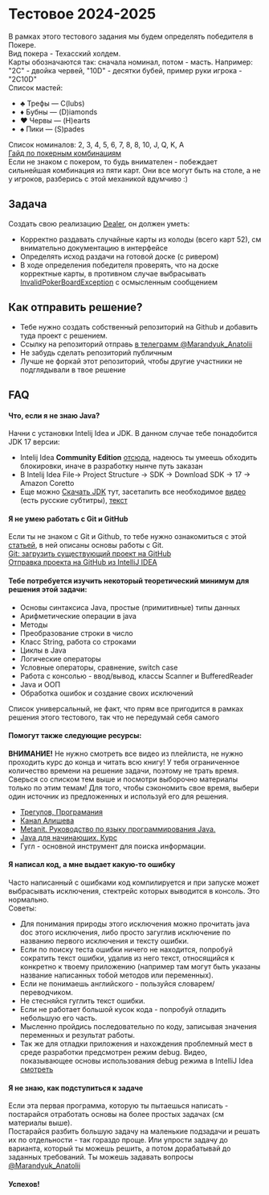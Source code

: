 # Тестовое 2024-2025
В рамках этого тестового задания мы будем определять победителя в Покере.  
Вид покера - Техасский холдем.   
Карты обозначаются так: сначала номинал, потом - масть. Например: "2С" - двойка червей, "10D" - десятки бубей, пример руки игрока - "2C10D"  
Список мастей:
* ♣️ Трефы — C(lubs)
* ♦️ Бубны — (D)iamonds
* ♥️ Червы — (H)earts
* ♠️ Пики — (S)pades

Список номиналов: 2, 3, 4, 5, 6, 7, 8, 8, 10, J, Q, K, A  
[Гайд по покерным комбинациям](https://pekarstas.com/kombinatsii-pokera/)  
Если не знаком с покером, то будь внимателен - побеждает сильнейшая комбинация из пяти карт. Они все могут быть на столе, а не у игроков, разберись с этой механикой вдумчиво :)

## Задача
Cоздать свою реализацию [Dealer](src%2Fmain%2Fjava%2Forg%2Fexample%2FDealer.java), он должен уметь:
* Корректно раздавать случайные карты из колоды (всего карт 52), см внимательно документацию в интерфейсе
* Определять исход раздачи на готовой доске (с ривером)
* В ходе определения победителя проверять, что на доске корректные карты, в противном случае выбрасывать [InvalidPokerBoardException](src%2Fmain%2Fjava%2Forg%2Fexample%2FInvalidPokerBoardException.java) с оcмысленным сообщением

## Как отправить решение?
* Тебе нужно создать собственный репозиторий на Github и добавить туда проект с решением.
* Ссылку на репозиторий отправь [в телеграмм @Marandyuk_Anatolii](https://t.me/marandyuk_anatolii)
* Не забудь сделать репозиторий публичным
* Лучше не форкай этот репозиторий, чтобы другие участники не подглядывали в твое решение


## FAQ
#### Что, если я не знаю Java?
Начни с установки Intelij Idea и JDK. В данном случае тебе понадобится JDK 17 версии:
- Intelij Idea **Community Edition** [отсюда](https://www.jetbrains.com/toolbox-app/),  надеюсь ты умеешь обходить блокировки, иначе в разработку нынче путь заказан
- В Intelij Idea File-> Project Structure -> SDK -> Download SDK -> 17 -> Amazon Coretto
- Еще можно [Скачать JDK](https://jdk.java.net/java-se-ri/17-MR1) тут, засетапить все необходимое [видео](https://www.youtube.com/watch?v=0OrVOHB42C4) (есть русские субтитры), [текст](https://www.freecodecamp.org/news/how-to-set-up-java-development-environment-a-comprehensive-guide/)

#### Я не умею работать с Git и GitHub
Если ты не знаком с Git и Github, то тебе нужно ознакомиться с этой [статьей](http://maxsite.org/page/how-to-put-your-project-on-github-com), в ней описаны основы работы с Git.  
[Git: загрузить существующий проект на GitHub](https://www.youtube.com/watch?v=kO5u0PFdHUQ)  
[Отправка проекта на GitHub из IntelliJ IDEA](https://www.youtube.com/watch?v=zM6z57OtR2Q)

#### Тебе потребуется изучить некоторый теоретический минимум для решения этой задачи:
*  Основы синтаксиса Java, простые (примитивные) типы данных
*  Арифметические операции в java
*  Методы
*  Преобразование строки в число
*  Класс String, работа со строками
*  Циклы в Java
*  Логические операторы
*  Условные операторы, сравнение, switch case
*  Работа с консолью - ввод/вывод, классы Scanner и BufferedReader
*  Java и ООП
*  Обработка ошибок и создание своих исключений

Список универсальный, не факт, что прям все пригодится в рамках решения этого тестового, так что не передумай себя самого

#### Помогут также следующие ресурсы:
**ВНИМАНИЕ!** Не нужно смотреть все видео из плейлиста, не нужно проходить курс до конца и читать всю книгу! У тебя ограниченное количество времени на решение задачи, поэтому не трать время. Сверься со списком тем выше и посмотри выборочно материалы только по этим темам! Для того, чтобы сэкономить свое время, выбери один источник из предложенных и используй его для решения.
- [Трегулов, Програмания](https://www.youtube.com/watch?v=TQ_vwm4h0ro&list=PLqj7-hRTFl_rqruGcnd2V8SPbY0j9DzT5)
- [Канал Алишева](https://www.youtube.com/watch?v=ziOQ8wkmnSE&list=PLAma_mKffTOSUkXp26rgdnC0PicnmnDak)
- [Metanit. Руководство по языку программирования Java.](https://metanit.com/java/tutorial/)
- [Java для начинающих. Курс](https://ru.code-basics.com/languages/java)
- Гугл - основной инструмент для поиска информации.

#### Я написал код, а мне выдает какую-то ошибку
Часто написанный с ошибками код компилируется и при запуске может выбрасывать исключения, стектрейс которых выводится в консоль. Это нормально.  
Советы:
- Для понимания природы этого исключения можно прочитать java doc этого исключения, либо просто загуглив исключение по названию первого исключения и тексту ошибки.
- Если по поиску теста ошибки ничего не находится, попробуй сократить текст ошибки, удалив из него текст, относящийся к конкретно к твоему приложению (например там могут быть указаны название написанных тобой методов или переменных).
- Если не понимаешь английского - пользуйся словарем/переводчиком.
- Не стесняйся гуглить текст ошибки.
- Если не работает большой кусок кода - попробуй отладить небольшую его часть.
- Мысленно пройдись последовательно по коду, записывая значения переменных и результат работы.
- Так же для отладки приложения и нахождения проблемный мест в среде разработки предсмотрен режим debug. Видео, показывающее основы использования debug режима в IntelliJ Idea [смотреть](https://www.youtube.com/watch?v=nIABqX19qFM)

#### Я не знаю, как подступиться к задаче
Если эта первая программа, которую ты пытаешься написать - постарайся отработать основы на более простых задачах (см материалы выше).  
Постарайся разбить большую задачу на маленькие подзадачи и решать их по отдельности - так гораздо проще. Или упрости задачу до варианта, который ты можешь решить, а потом дорабатывай до заданных требований. Ты можешь задавать вопросы [@Marandyuk_Anatolii](https://t.me/marandyuk_anatolii)
#### Успехов!




